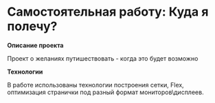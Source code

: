 # Самостоятельная работу: Куда я полечу?


**Описание проекта**

Проект о желаниях путишествовать - когда это будет возможно

**Технологии**

В работе использованы технологии построения сетки, Flex, оптимизация странички под разный формат мониторов\дисплеев.
